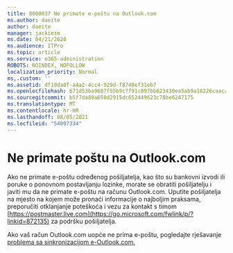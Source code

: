 ```yaml
---
title: 8000037 Ne primate e-poštu na Outlook.com
ms.author: daeite
author: daeite
manager: jackiesm
ms.date: 04/21/2020
ms.audience: ITPro
ms.topic: article
ms.service: o365-administration
ROBOTS: NOINDEX, NOFOLLOW
localization_priority: Normal
ms,.custom: ''
ms.assetid: df10da0f-a4a2-4cc4-929d-f8740ef31eb7
ms.openlocfilehash: 671d53ba9687f55b9c7f91c097bb623430ea5ab9a18226caacabdc92f6b410d8
ms.sourcegitcommit: b5f7da89a650d2915dc652449623c78be6247175
ms.translationtype: MT
ms.contentlocale: hr-HR
ms.lasthandoff: 08/05/2021
ms.locfileid: "54097334"
---
```

# <a name="not-receiving-mail-in-outlookcom"></a>Ne primate poštu na Outlook.com

Ako ne primate e-poštu određenog pošiljatelja, kao što su bankovni izvodi ili poruke o ponovnom postavljanju lozinke, morate se obratiti pošiljatelju i javiti mu da ne primate e-poštu na računu Outlook.com. Uputite pošiljatelja na mjesto na kojem može pronaći informacije o najboljim praksama, preporučiti otklanjanje poteškoća i vezu za kontakt s timom [https://postmaster.live.com](https://go.microsoft.com/fwlink/p/?linkid=872135) za podršku pošiljatelja.
  
Ako vaš račun Outlook.com uopće ne prima e-poštu, pogledajte rješavanje [problema sa sinkronizacijom e-Outlook.com.](https://go.microsoft.com/fwlink/p/?linkid=874363)
  

